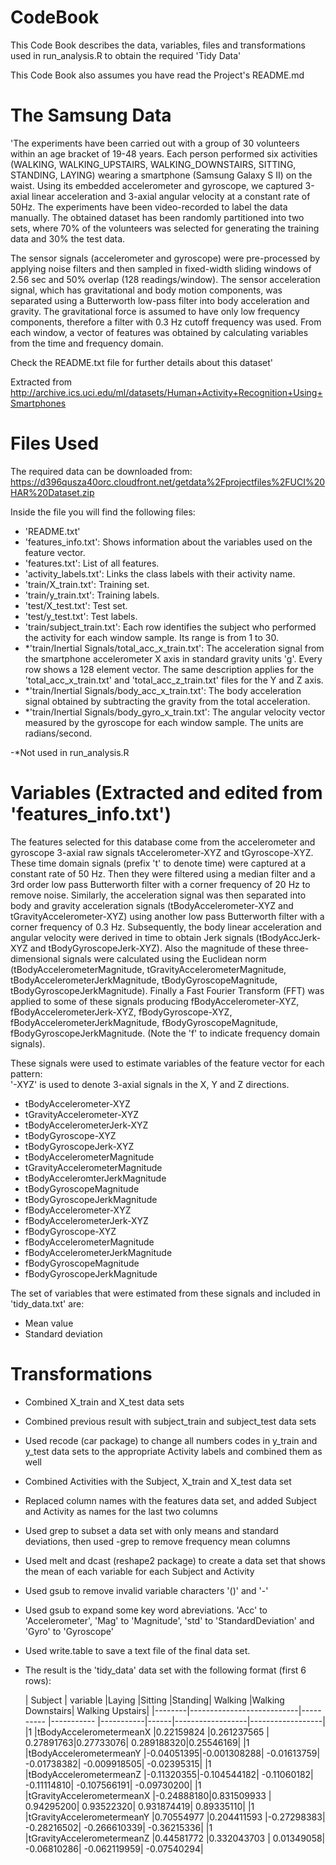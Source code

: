 CodeBook
========

This Code Book describes the data, variables, files and transformations used in run_analysis.R to obtain the required 'Tidy Data' 

This Code Book also assumes you have read the Project's README.md 

The Samsung Data 
================

'The experiments have been carried out with a group of 30 volunteers within an age bracket of 19-48 years. Each person performed 
six activities (WALKING, WALKING_UPSTAIRS, WALKING_DOWNSTAIRS, SITTING, STANDING, LAYING) wearing a smartphone (Samsung Galaxy S II) 
on the waist. Using its embedded accelerometer and gyroscope, we captured 3-axial linear acceleration and 3-axial angular velocity at 
a constant rate of 50Hz. The experiments have been video-recorded to label the data manually. The obtained dataset has been randomly 
partitioned into two sets, where 70% of the volunteers was selected for generating the training data and 30% the test data. 

The sensor signals (accelerometer and gyroscope) were pre-processed by applying noise filters and then sampled in fixed-width sliding windows of 2.56 sec and 50% overlap (128 readings/window). The sensor acceleration signal, which has gravitational and body motion components, was separated using a Butterworth low-pass filter into body acceleration and gravity. The gravitational force is assumed to have only low frequency components, therefore a filter with 0.3 Hz cutoff frequency was used. From each window, a vector of features was obtained by calculating variables from the time and frequency domain. 

Check the README.txt file for further details about this dataset'

Extracted from http://archive.ics.uci.edu/ml/datasets/Human+Activity+Recognition+Using+Smartphones

Files Used
==========

The required data can be downloaded from:
https://d396qusza40orc.cloudfront.net/getdata%2Fprojectfiles%2FUCI%20HAR%20Dataset.zip 

Inside the file you will find the following files:

- 'README.txt'
- 'features_info.txt': Shows information about the variables used on the feature vector.
- 'features.txt': List of all features.
- 'activity_labels.txt': Links the class labels with their activity name.
- 'train/X_train.txt': Training set.
- 'train/y_train.txt': Training labels.
- 'test/X_test.txt': Test set.
- 'test/y_test.txt': Test labels.
- 'train/subject_train.txt': Each row identifies the subject who performed the activity for each window sample. Its range is from 1 to 30. 
- *'train/Inertial Signals/total_acc_x_train.txt': The acceleration signal from the smartphone accelerometer X axis in standard gravity units 'g'. Every row shows a 128 element vector. The same description applies for the 'total_acc_x_train.txt' and 'total_acc_z_train.txt' files for the Y and Z axis.
- *'train/Inertial Signals/body_acc_x_train.txt': The body acceleration signal obtained by subtracting the gravity from the total acceleration.
- *'train/Inertial Signals/body_gyro_x_train.txt': The angular velocity vector measured by the gyroscope for each window sample. The units are radians/second.

-*Not used in run_analysis.R

Variables (Extracted and edited from 'features_info.txt')
=========================================================

The features selected for this database come from the accelerometer and gyroscope 3-axial raw signals tAccelerometer-XYZ and tGyroscope-XYZ. 
These time domain signals (prefix 't' to denote time) were captured at a constant rate of 50 Hz. Then they were filtered using a median
filter and a 3rd order low pass Butterworth filter with a corner frequency of 20 Hz to remove noise. Similarly, the acceleration signal 
was then separated into body and gravity acceleration signals (tBodyAccelerometer-XYZ and tGravityAccelerometer-XYZ) using another low pass Butterworth filter 
with a corner frequency of 0.3 Hz. 
Subsequently, the body linear acceleration and angular velocity were derived in time to obtain Jerk signals (tBodyAccJerk-XYZ and 
tBodyGyroscopeJerk-XYZ). Also the magnitude of these three-dimensional signals were calculated using the Euclidean norm (tBodyAccelerometerMagnitude, 
tGravityAccelerometerMagnitude, tBodyAccelerometerJerkMagnitude, tBodyGyroscopeMagnitude, tBodyGyroscopeJerkMagnitude). 
Finally a Fast Fourier Transform (FFT) was applied to some of these signals producing fBodyAccelerometer-XYZ, fBodyAccelerometerJerk-XYZ, fBodyGyroscope-XYZ, 
fBodyAccelerometerJerkMagnitude, fBodyGyroscopeMagnitude, fBodyGyroscopeJerkMagnitude. (Note the 'f' to indicate frequency domain signals). 

These signals were used to estimate variables of the feature vector for each pattern:  
'-XYZ' is used to denote 3-axial signals in the X, Y and Z directions.

- tBodyAccelerometer-XYZ
- tGravityAccelerometer-XYZ
- tBodyAccelerometerJerk-XYZ
- tBodyGyroscope-XYZ
- tBodyGyroscopeJerk-XYZ
- tBodyAccelerometerMagnitude
- tGravityAccelerometerMagnitude
- tBodyAcceleromterJerkMagnitude
- tBodyGyroscopeMagnitude
- tBodyGyroscopeJerkMagnitude
- fBodyAccelerometer-XYZ
- fBodyAccelerometerJerk-XYZ
- fBodyGyroscope-XYZ
- fBodyAccelerometerMagnitude
- fBodyAccelerometerJerkMagnitude
- fBodyGyroscopeMagnitude
- fBodyGyroscopeJerkMagnitude

The set of variables that were estimated from these signals and included in 'tidy_data.txt' are: 

- Mean value
- Standard deviation

Transformations
===============

- Combined X_train and X_test data sets
- Combined previous result with subject_train and subject_test data sets
- Used recode (car package) to change all numbers codes in y_train and y_test data sets to the appropriate Activity labels and combined them as well
- Combined Activities with the Subject, X_train and X_test data set
- Replaced column names with the features data set, and added Subject and Activity as names for the last two columns
- Used grep to subset a data set with only means and standard deviations, then used -grep to remove frequency mean columns
- Used melt and dcast (reshape2 package) to create a data set that shows the mean of each variable for each Subject and Activity
- Used gsub to remove invalid variable characters '()' and '-'
- Used gsub to expand some key word abreviations. 'Acc' to 'Accelerometer', 'Mag' to 'Magnitude', 'std' to 'StandardDeviation' and 'Gyro' to 'Gyroscope'
- Used write.table to save a text file of the final data set. 
- The result is the 'tidy_data' data set with the following format (first 6 rows):
  
  | Subject  |      variable              |Laying      |Sitting |Standing| Walking |Walking Downstairs| Walking Upstairs|
|--------|---------------------------|---------- |----------- |-----------|------|------------------|------------------|
|1       |tBodyAccelerometermeanX    |0.22159824 |0.261237565 |  0.27891763|0.27733076| 0.289188320|0.25546169|
|1       |tBodyAccelerometermeanY    |-0.04051395|-0.001308288| -0.01613759| -0.01738382|   -0.009918505|  -0.02395315|
|1       |tBodyAccelerometermeanZ    |-0.11320355|-0.104544182| -0.11060182| -0.11114810|  -0.107566191|       -0.09730200|
|1       |tGravityAccelerometermeanX |-0.24888180|0.831509933 | 0.94295200|  0.93522320| 0.931874419|        0.89335110|
|1       |tGravityAccelerometermeanY |0.70554977 |0.204411593 |-0.27298383| -0.28216502| -0.266610339|       -0.36215336|
|1       |tGravityAccelerometermeanZ |0.44581772 |0.332043703 | 0.01349058| -0.06810286| -0.062119959|       -0.07540294|
   
